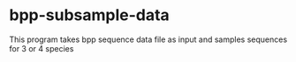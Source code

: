 # bpp-subsample-data
This program takes bpp sequence data file as input and samples sequences for 3 or 4 species
